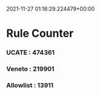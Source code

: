 2021-11-27 01:16:29.224479+00:00
# Rule Counter 
 ### UCATE : 474361

 ### Veneto : 219901

 ### Allowlist : 13911